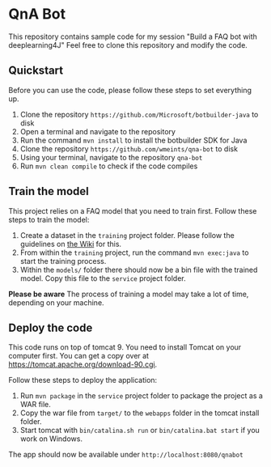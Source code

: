 # QnA Bot
This repository contains sample code for my session "Build a FAQ bot with 
deeplearning4J" Feel free to clone this repository and modify the code.

## Quickstart
Before you can use the code, please follow these steps to set everything up.

 1. Clone the repository `https://github.com/Microsoft/botbuilder-java` to disk
 2. Open a terminal and navigate to the repository
 3. Run the command `mvn install` to install the botbuilder SDK for Java
 4. Clone the repository `https://github.com/wmeints/qna-bot` to disk
 5. Using your terminal, navigate to the repository `qna-bot`
 6. Run `mvn clean compile` to check if the code compiles

## Train the model
This project relies on a FAQ model that you need to train first.
Follow these steps to train the model:

 1. Create a dataset in the `training` project folder. Please follow the guidelines on [the Wiki](https://github.com/wmeints/qna-bot/wiki/Create-a-dataset) for this.
 2. From within the `training` project, run the command `mvn exec:java` to start the training process.
 3. Within the `models/` folder  there should now be a bin file with the trained model. Copy this file to the `service` project folder.
 
**Please be aware** The process of training a model may take a lot of time, depending on your machine. 

## Deploy the code
This code runs on top of tomcat 9. You need to install Tomcat on your computer
first. You can get a copy over at https://tomcat.apache.org/download-90.cgi.

Follow these steps to deploy the application:

 1. Run `mvn package` in the `service` project folder to package the project as a WAR file.
 2. Copy the war file from `target/` to the `webapps` folder in the tomcat install folder.
 3. Start tomcat with `bin/catalina.sh run` or `bin/catalina.bat start` if you work on Windows.
 
The app should now be available under `http://localhost:8080/qnabot`
 
